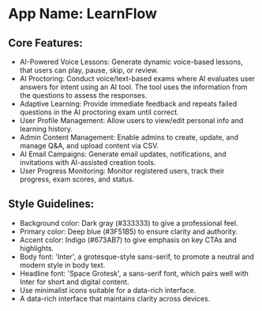 # **App Name**: LearnFlow

## Core Features:

- AI-Powered Voice Lessons: Generate dynamic voice-based lessons, that users can play, pause, skip, or review.
- AI Proctoring: Conduct voice/text-based exams where AI evaluates user answers for intent using an AI tool. The tool uses the information from the questions to assess the responses.
- Adaptive Learning: Provide immediate feedback and repeats failed questions in the AI proctoring exam until correct.
- User Profile Management: Allow users to view/edit personal info and learning history.
- Admin Content Management: Enable admins to create, update, and manage Q&A, and upload content via CSV.
- AI Email Campaigns: Generate email updates, notifications, and invitations with AI-assisted creation tools.
- User Progress Monitoring: Monitor registered users, track their progress, exam scores, and status.

## Style Guidelines:

- Background color: Dark gray (#333333) to give a professional feel.
- Primary color: Deep blue (#3F51B5) to ensure clarity and authority.
- Accent color: Indigo (#673AB7) to give emphasis on key CTAs and highlights.
- Body font: 'Inter', a grotesque-style sans-serif, to promote a neutral and modern style in body text.
- Headline font: 'Space Grotesk', a sans-serif font, which pairs well with Inter for short and digital content.
- Use minimalist icons suitable for a data-rich interface.
- A data-rich interface that maintains clarity across devices.